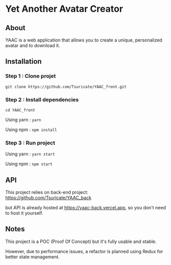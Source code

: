 # Yet Another Avatar Creator

## About

YAAC is a web application that allows you to create a unique, personalized avatar and to download it.

## Installation

### Step 1 : Clone projet

`git clone https://github.com/Tsuricate/YAAC_front.git`

### Step 2 : Install dependencies

`cd YAAC_front`

Using yarn : `yarn`

Using npm : `npm install`


### Step 3 : Run project

Using yarn : `yarn start`

Using npm : `npm start`


## API

This project relies on back-end project: https://github.com/Tsuricate/YAAC_back

but API is already hosted at https://yaac-back.vercel.app, so you don't need to host it yourself.

## Notes

This project is a POC (Proof Of Concept) but it's fully usable and stable.

However, due to performance issues, a refactor is planned using Redux for better state management.
